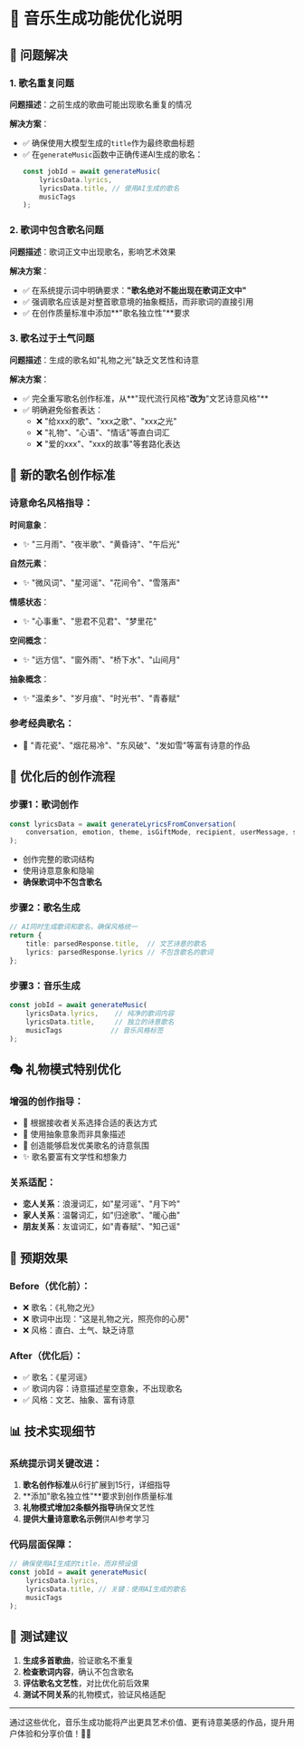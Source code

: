# 🎵 音乐生成功能优化说明

## 🎯 问题解决

### 1. **歌名重复问题**
**问题描述**：之前生成的歌曲可能出现歌名重复的情况

**解决方案**：
- ✅ 确保使用大模型生成的`title`作为最终歌曲标题
- ✅ 在`generateMusic`函数中正确传递AI生成的歌名：
  ```typescript
  const jobId = await generateMusic(
      lyricsData.lyrics,
      lyricsData.title, // 使用AI生成的歌名
      musicTags
  );
  ```

### 2. **歌词中包含歌名问题**
**问题描述**：歌词正文中出现歌名，影响艺术效果

**解决方案**：
- ✅ 在系统提示词中明确要求：**"歌名绝对不能出现在歌词正文中"**
- ✅ 强调歌名应该是对整首歌意境的抽象概括，而非歌词的直接引用
- ✅ 在创作质量标准中添加**"歌名独立性"**要求

### 3. **歌名过于土气问题**
**问题描述**：生成的歌名如"礼物之光"缺乏文艺性和诗意

**解决方案**：
- ✅ 完全重写歌名创作标准，从**"现代流行风格"**改为**"文艺诗意风格"**
- ✅ 明确避免俗套表达：
  - ❌ "给xxx的歌"、"xxx之歌"、"xxx之光"
  - ❌ "礼物"、"心语"、"情话"等直白词汇
  - ❌ "爱的xxx"、"xxx的故事"等套路化表达

## 🌟 新的歌名创作标准

### **诗意命名风格指导**：

**时间意象**：
- ✨ "三月雨"、"夜半歌"、"黄昏诗"、"午后光"

**自然元素**：
- ✨ "微风词"、"星河谣"、"花间令"、"雪落声"

**情感状态**：
- ✨ "心事重"、"思君不见君"、"梦里花"

**空间概念**：
- ✨ "远方信"、"窗外雨"、"桥下水"、"山间月"

**抽象概念**：
- ✨ "温柔乡"、"岁月痕"、"时光书"、"青春赋"

### **参考经典歌名**：
- 🎵 "青花瓷"、"烟花易冷"、"东风破"、"发如雪"等富有诗意的作品

## 🎨 优化后的创作流程

### **步骤1：歌词创作**
```typescript
const lyricsData = await generateLyricsFromConversation(
    conversation, emotion, theme, isGiftMode, recipient, userMessage, senderName, relationship
);
```
- 创作完整的歌词结构
- 使用诗意意象和隐喻
- **确保歌词中不包含歌名**

### **步骤2：歌名生成**
```typescript
// AI同时生成歌词和歌名，确保风格统一
return {
    title: parsedResponse.title,  // 文艺诗意的歌名
    lyrics: parsedResponse.lyrics // 不包含歌名的歌词
};
```

### **步骤3：音乐生成**
```typescript
const jobId = await generateMusic(
    lyricsData.lyrics,    // 纯净的歌词内容
    lyricsData.title,     // 独立的诗意歌名
    musicTags            // 音乐风格标签
);
```

## 🎭 礼物模式特别优化

### **增强的创作指导**：
- 🎁 根据接收者关系选择合适的表达方式
- 💝 使用抽象意象而非具象描述
- 🌸 创造能够启发优美歌名的诗意氛围
- ✨ 歌名要富有文学性和想象力

### **关系适配**：
- **恋人关系**：浪漫词汇，如"星河谣"、"月下吟"
- **家人关系**：温馨词汇，如"归途歌"、"暖心曲"
- **朋友关系**：友谊词汇，如"青春赋"、"知己谣"

## 🚀 预期效果

### **Before（优化前）**：
- ❌ 歌名：《礼物之光》
- ❌ 歌词中出现："这是礼物之光，照亮你的心房"
- ❌ 风格：直白、土气、缺乏诗意

### **After（优化后）**：
- ✅ 歌名：《星河谣》
- ✅ 歌词内容：诗意描述星空意象，不出现歌名
- ✅ 风格：文艺、抽象、富有诗意

## 📊 技术实现细节

### **系统提示词关键改进**：

1. **歌名创作标准**从6行扩展到15行，详细指导
2. **添加"歌名独立性"**要求到创作质量标准
3. **礼物模式增加2条额外指导**确保文艺性
4. **提供大量诗意歌名示例**供AI参考学习

### **代码层面保障**：
```typescript
// 确保使用AI生成的title，而非预设值
const jobId = await generateMusic(
    lyricsData.lyrics,
    lyricsData.title, // 关键：使用AI生成的歌名
    musicTags
);
```

## 🎵 测试建议

1. **生成多首歌曲**，验证歌名不重复
2. **检查歌词内容**，确认不包含歌名
3. **评估歌名文艺性**，对比优化前后效果
4. **测试不同关系**的礼物模式，验证风格适配

---

通过这些优化，音乐生成功能将产出更具艺术价值、更有诗意美感的作品，提升用户体验和分享价值！🎨✨ 
